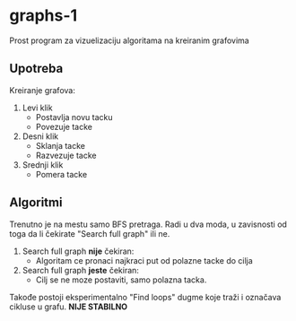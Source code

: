 # graphs-1
Prost program za vizuelizaciju algoritama na kreiranim grafovima 

## Upotreba
Kreiranje grafova:
1. Levi klik
	* Postavlja novu tacku
	* Povezuje tacke
2. Desni klik
	* Sklanja tacke
	* Razvezuje tacke
3. Srednji klik
	* Pomera tacke

## Algoritmi
Trenutno je na mestu samo BFS pretraga. Radi u dva moda, u zavisnosti od toga da li čekirate "Search full graph" ili ne.
1. Search full graph **nije** čekiran:
	- Algoritam ce pronaci najkraci put od polazne tacke do cilja
2. Search full graph **jeste** čekiran:
	- Cilj se ne moze postaviti, samo polazna tacka.
	
Takođe postoji eksperimentalno "Find loops" dugme koje traži i označava cikluse u grafu. **NIJE STABILNO**

